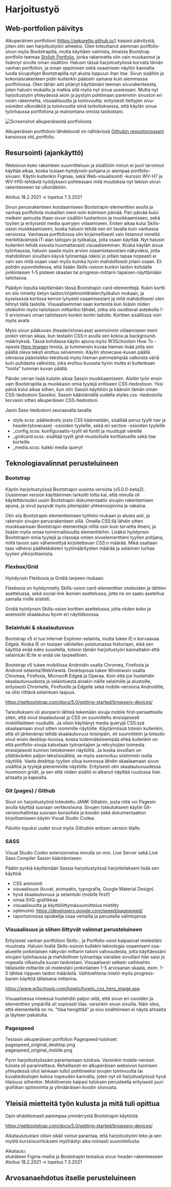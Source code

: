 # Harjoitustyö  
## Web-portfolion päivitys

Alkuperäinen portfolioni (https://sekuretto.github.io/) kaipasi päivitystä, joten otin sen harjoitustyöni aiheeksi. Olen toteuttanut aiemman portfolio-sivun myös Bootstrapilla, mutta käyttäen valmista, ilmaista Bootstrap portfolio teemaa [Stylish Portfolio](https://startbootstrap.com/theme/stylish-portfolio), jonka rakennetta olin vain muokannut ja lisännyt sivulle oman sisältöni. Halusin tässä harjoitustyössä korvata tämän vanhan portfolion, ja oman oppimisen sekä osaamisen näytön kannalta luoda sivupohjan Bootstrapilla nyt alusta loppuun ihan itse. Sivun sisällön ja kokonaisrakenteen pidin kuitenkin pääosin samana kuin aiemmassa portfoliossa. Olen tähän asti pitänyt käyttämäni teeman sivurakenteesta, joten halusin mukailla ja matkia sitä myös nyt sivua uusiessani. Mutta nyt harjoitustyön yhteydessä aioin ja pystyin pohtimaan paremmin sivuston eri osien rakennetta, visuaalisuutta ja toimivuutta; erityisesti tiettyjen sivu-osioiden ulkonäköä ja toimivuutta siinä tarkoituksessa, että käytän sivua työnhaussa portfoliona ja mainontana omista taidoistani.  

![Screenshot alkuperäisestä portfoliosta](original_mobile.png)  

Alkuperäisen portfolioni lähdekoodi on nähtävissä [Githubin repositoriossani](https://github.com/sekuretto/sekuretto.github.io) kansiossa old_portfolio.  

## Resursointi (ajankäyttö)

Websivun koko rakenteen suunnitteluun ja sisältöön minun ei juuri tarvinnut käyttää aikaa, koska tosiaan hyödynsin pohjana jo aiempaa portfolio-sivuani. Käytin kuitenkin Figmaa, sekä Web-visualisointi -kurssin WV-H7 ja WV-H10-tehtäviä hyödykseni pohtiessani mitä muutoksia nyt tekisin sivun rakenteeseen tai ulkonäköön.  

Aloitus 18.2.2021 ->  lopetus ?.3.2021

Sivun perusrakenteen koodaamiseen Bootstrapin elementtien avulla ja vanhaa portfoliota mukaillen meni noin kolmisen päivää. Pari päivää kului melkein aamusta iltaan sivun sisällön tuotantoon ja muokkaamiseen, sekä tyylien ja erityisesti media queryjen viilaamiseen. Eniten aikaa kului Skills-osion muokkaamiseen, koska halusin tehdä sen eri tavalla kuin vanhassa versiossa. Vanhassa portfoliossa olin kirjaimellisesti vain listannut nimeltä merkittävämpiä IT-alan taitojani ja työkaluja, joita osaan käyttää. Nyt halusin kuitenkin tehdä osiosta huomattavasti visuaalisemman. Koska käytän sivua työnhaussa, halusin saada myös arvion osaamistasostani näkyväksi, jotta mahdollinen sivuillani käyvä työnantaja näkisi jo jollain tapaa nopeasti ei vain sen mitä osaan vaan myös kuinka hyvin mahdollisesti jotain osaan. Eli pohdin suunnitellessa, että lisään Skills-osioon kunkin taidon kohdalle jonkinlaisen 1-5 pisteen skaalan tai progress-mittarin tapaisen näyttämään taitotasoa.

Päädyin lopulta käyttämään tässä Bootstrapin card-elementtejä. Kukin kortti on siis nimetty tietyn taidon/ohjelmointikielen/työkalun mukaan, ja kyseisessä kortissa kerron lyhyesti osaamisestani ja mitä mahdollisesti olen tehnyt tällä taidolla. Visuaalisemman saan korteista kun lisäsin niiden otsikoihin myös taitotason mittariksi tähdet, jotka siis osoittavat asteikolla 1-5 arvioimani oman taitotasoni kunkin kortin taitolle. Korttien sisällössä voin myös avata 

Myös sivun pääkuvan (header/showcase) asemoinnin viilaamiseen meni jonkin verran aikaa, kun testailin CSS:n avulla sen kokoa ja background-määrityksiä. Tässä kohdassa käytin apuna myös W3Schoolsin How To -opasta [Hero Imagen](https://www.w3schools.com/howto/howto_css_hero_image.asp) teosta, ja tummensin kuvaa hieman lisää jotta sen päällä oleva teksti erottuu selvemmin. Käytin showcase-kuvan päällä olevassa pääotsikko-tekstissä myös hieman pehmeämpää valkoista väriä kuin puhdasta valkoista, joka erottuu kuvasta hyvin mutta ei kuitenkaan "loista" tumman kuvan päällä. 


Päivän verran lisää kulutin aikaa Sassin muokkaamiseen. Aloitin työn ensin vain Bootstrapilla ja muokkasin omia tyylejä erilliseen CSS-tiedostoon. Yksi päivä kului aikaa siihen, kun otin Sassin käyttöön ja käänsin tämän oman CSS-tiedostoni Sassiksi. Sassin kääntämällä uudella styles.css -tiedostolla korvasin sitten alkuperäisen CSS-tiedostoni.

Jaoin Sass-tiedostoni seuraavalla tavalla:  
- style.scss: päätiedosto josta CSS käännetään, sisältää perus tyylit nav ja header(showcase) -osioiden tyyleille, sekä eri section -osioiden tyyleille  
- _config.scss: konfiguraatio-tyylit eli fontit ja muuttujat väreille  
- _gridcard.scss: sisältää tyylit grid-muotoiluille korttialueille sekä itse korteille  
- _media.scss: kaikki media queryt


## Teknologiavalinnat perusteluineen

### Bootstrap
Käytin harjoitustyössä Bootstrapin uusinta versiota (v5.0.0-beta2). Uusimman version käyttäminen tarkoitti totta kai, että minulla oli käytettävissäni uusin Bootstrapin dokumentaatio sivujen rakentamisen apuna, ja sivut pysyvät myös pitempään yhteensopivina ja vakaina.  

Otin siis Bootstrapin elementteineen työhöni mukaan jo alusta asti, ja rakensin sivujen perusrakenteen sillä. Omalla CSS:llä lähdin sitten muokkaamaan Bootstrapin elementtejä niiltä osin kuin tarvetta ilmeni, ja lisäsin myös omaa toiminnallisuutta elementteihin. Lisäksi hyödynsin Bootstrapin omia tyylejä ja classeja omien sivuelementtieni tyylien pohjana, millä tavoin sain vähennettyä kirjoitettavan CSS:n määrää. Mikä osaltaan taas vähensi päällekkäisten tyylimääritysten määrää ja selaimen turhaa tyylien ylikirjoittamista. 

### Flexbox/Grid  

Hyödynsin Flexboxia ja Gridiä tarpeen mukaan.

Flexboxia on hyödynnetty Skills-osion card-elementtien otsikoiden ja tähtien asettelussa, sekä social-link ikonien asettelussa, jotta ne on saatu aseteltua samalla riville siististi.

Gridiä hyödynsin Skills-osion korttien asettelussa, jotta niiden koko ja asemointi skaalautuu hyvin eri näyttökoossa.


### Selaintuki & skaalautuvuus

Bootstrap v5 ei tue Internet Explorer-selainta, mutta tukee IE:n korvaavaa Edgeä. Koska IE on tosiaan vähitellen poistumassa historiaan, eikä sen käyttöä enää edes suositella, totesin tämän harjoitustyön kannaltakin että selaintuki IE:lle ei enää ole tarpeellinen.  

Bootstrap v5 tukee mobiilissa Androidin osalta Chromea, Firefoxia ja Android-selainta/WebViewtä. Desktopissa tukee Windowsin osalta Chromea, Firefoxia, Microsoft Edgeä ja Operaa. Koin että jos huolehdin skaalautuvuudesta ja selaintuesta ainakin näille selaimille ja alustoille, erityisesti Chromelle, Firefoxille ja Edgelle sekä mobile-versiona Androidille, se olisi riittävä selaintuen laajuus.

https://getbootstrap.com/docs/5.0/getting-started/browsers-devices/  

Tarkoitukseni oli alunperin lähteä tekemään sivuja mobile first-periaatteella siten, että sivut skaalautuvat ja CSS on suunniteltu ensisijaisesti mobiililaitteen ruuduille. Ja olisin käyttänyt media queryjä CSS:ssä skaalaamaan sivut sitten isommille näytöille. Käytännössä totesin kuitenkin, että oli järkevämpi tehdä skaalautuvuus toisinpäin, eli suunnittelin ja toteutin sivut ensin desktop-koossa, koska todennäköisempää ehkä kuitenkin on että portfolio-sivuja katsotaan työnantajien ja rekrytoijien toimesta ensisijaisesti kunnon tietokoneen näytöiltä. Ja koska sivuillani on yllättävänkin paljon tekstisisältöä, se myös asemoituu siistimmin isolla näytöllä. Vasta desktop-tyylien oltua kunnossa lähdin skaalaamaan sivun sisältöä ja tyylejä pienemmille näytöille. Erityisesti otin skaalautuvuudessa huomioon gridit, ja sen että niiden sisältö ei alkanut näyttää ruudussa liian ahtaalta ja kapealta.



### Git (pages) / Github  

Sivut on harjoitustyönä toteutettu JAMK Gitlabiin, josta niitä voi Pagesin avulla käyttää suoraan verkkosivuna. Sivujen toteutukseen käytin Git-versionhallintaa suoraan konsolista ja koodin sekä dokumentaation kirjoittamiseen käytin Visual Studio Codea.  

Päivitin lopuksi uudet sivut myös Githubiin entisen version tilalle.  

### SASS  

Visual Studio Coden extensioneina minulla on mm. Live Server sekä Live Sass Compiler Sassin kääntämiseen.

Päätin pyrkiä käyttämään Sassia harjoitustyössä harjoitellakseni lisää sen käyttöä.

- CSS animointi
- visuaalisuus (kuvat, animaatio, typografia, Google Material Design)
- hyvä skaalautuvuus ja selaintuki (mobile first!)
- omaa SVG-grafiikkaa  
- visuaalisuutta ja käyttöliittymäsuunnittelua mietitty  
- optimointi:  https://developers.google.com/speed/pagespeed/  
- raportoinnissa opiskelija osaa vertailla ja perustella valintojansa

### Visuaalisuus ja siihen liittyvät valinnat perusteluineen  

Erityisesti vanhan portfolioni Skills-, ja Portfolio-osiot kaipasivat mielestäni muutosta. Halusin lisätä Skills-osioon kullekin teknologia-osaamiseni osa-alueelle jonkinlaisen näkyvän mittarin taitoni vahvuudesta, jotta käyttäessäni sivujani työnhaussa ja mahdollinen työnantaja vierailee sivuillani hän saisi jo nopealla vilkaisulla kuvan taidoistani. Visuaalisesti selkein vaihtoehto tällaiselle mittarille oli mielestäni jonkinlainen 1-5 arvosanan skaala, esim. 1-5 tähteä riippuen taidon määrästä. Vaihtoehtona mietin myös progress-barien käyttöä tällaisena mittarina.  

https://www.w3schools.com/howto/howto_css_hero_image.asp  

Visuaalisessa mielessä huolehdin paljon siitä, että sivun eri osioiden ja elementtien ympärillä oli sopivasti tilaa. varsinkin sivun sivuilla. Näin siksi, että elementeillä on ns. "tilaa hengittää" ja sivu sisältöineen ei näytä ahtaalta ja täyteen pakatulta.

### Pagespeed

Testasin alkuperäisen portfolion Pagespeed-tulokset:  
pagespeed_original_desktop.png  
pagespeed_original_mobile.png  

Pyrin harjoitustyössäni parantamaan tuloksia. Varsinkin mobile-version tulosta oli parannettava. Rehellisesti en alkuperäisen websivun luomisen yhteydessä ollut lainkaan tullut pohtineeksi sivujen toimivuutta tai kuvatiedostojen kokoa nopeuden kannalta, joten nyt oli harjoitustyössä hyvä tilaisuus siihenkin. Mobiiliversio kaipasi tuloksen perusteella erityisesti juuri grafiikan optimointia ja ylimääräisen koodin siivousta.

## Yleisiä mietteitä työn kulusta ja mitä tuli opittua

Opin ehdottomasti parempaa ymmärrystä Bootstrapin käytöstä.

https://getbootstrap.com/docs/5.0/getting-started/browsers-devices/

Aikataulutustani olisin sikäli voinut parantaa, että harjoitustyöni teko ja sen myötä kurssisuoritukseni myöhästyi aika roimasti suunnitellusta.

Aikataulu:  
etukäteen Figma-mallia ja Bootstrapin testailua sivun header-rakenteeseen  
Aloitus 18.2.2021 ->  lopetus ?.3.2021  


## Arvosanaehdotus itselle perusteluineen